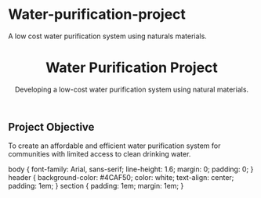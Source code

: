 # Water-purification-project
A low cost water purification system using naturals materials.
<!DOCTYPE html>
<html lang="en">
<head>
    <meta charset="UTF-8">
    <meta http-equiv="X-UA-Compatible" content="IE=edge">
    <meta name="viewport" content="width=device-width, initial-scale=1.0">
    <title>Water Purification Project</title>
    <link rel="stylesheet" href="styles.css">
</head>
<body>
    <header>
        <h1>Water Purification Project</h1>
        <p>Developing a low-cost water purification system using natural materials.</p>
    </header>
    <section>
        <h2>Project Objective</h2>
        <p>To create an affordable and efficient water purification system for communities with limited access to clean drinking water.</p>
    </section>
    <!-- Add more sections for Methodology, Results, Impact, etc. -->
</body>
</html>
body {
    font-family: Arial, sans-serif;
    line-height: 1.6;
    margin: 0;
    padding: 0;
}
header {
    background-color: #4CAF50;
    color: white;
    text-align: center;
    padding: 1em;
}
section {
    padding: 1em;
    margin: 1em;
}
